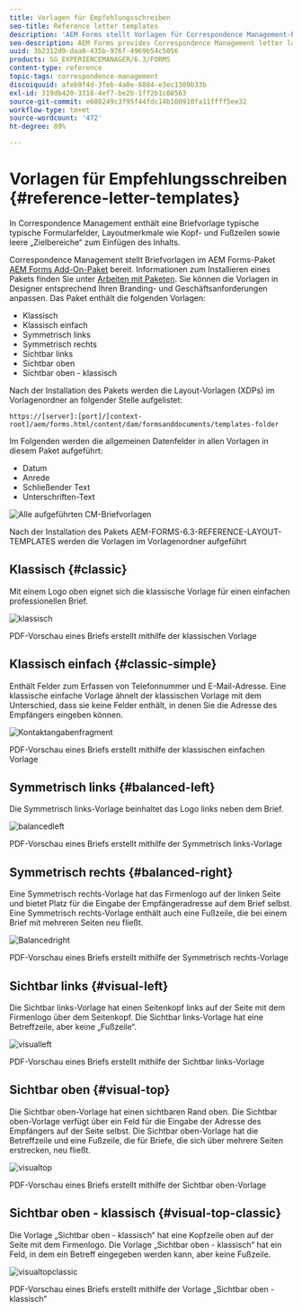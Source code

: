 ```yaml
---
title: Vorlagen für Empfehlungsschreiben
seo-title: Reference letter templates
description: 'AEM Forms stellt Vorlagen für Correspondence Management-Brieflayout, die Sie zum schnellen Erstellen von Briefen verwenden können. '
seo-description: AEM Forms provides Correspondence Management letter layout templates that you can use to create letters quickly.
uuid: 3b2312d9-daa0-435b-976f-4969b54c5056
products: SG_EXPERIENCEMANAGER/6.3/FORMS
content-type: reference
topic-tags: correspondence-management
discoiquuid: afeb9f4d-3feb-4a0e-8884-e3ec1309b33b
exl-id: 319db420-3318-4ef7-be2b-1ff2b1c08563
source-git-commit: e608249c3f95f44fdc14b100910fa11ffff5ee32
workflow-type: tm+mt
source-wordcount: '472'
ht-degree: 89%

---
```


# Vorlagen für Empfehlungsschreiben {#reference-letter-templates}

In Correspondence Management enthält eine Briefvorlage typische typische Formularfelder, Layoutmerkmale wie Kopf- und Fußzeilen sowie leere „Zielbereiche“ zum Einfügen des Inhalts.

Correspondence Management stellt Briefvorlagen im AEM Forms-Paket [AEM Forms Add-On-Paket](https://experienceleague.adobe.com/docs/experience-manager-release-information/aem-release-updates/forms-updates/aem-forms-releases.html) bereit. Informationen zum Installieren eines Pakets finden Sie unter [Arbeiten mit Paketen](/help/sites-administering/package-manager.md). Sie können die Vorlagen in Designer entsprechend Ihren Branding- und Geschäftsanforderungen anpassen. Das Paket enthält die folgenden Vorlagen:

* Klassisch
* Klassisch einfach
* Symmetrisch links
* Symmetrisch rechts
* Sichtbar links
* Sichtbar oben
* Sichtbar oben - klassisch

Nach der Installation des Pakets werden die Layout-Vorlagen (XDPs) im Vorlagenordner an folgender Stelle aufgelistet:

`https://[server]:[port]/[context-root]/aem/forms.html/content/dam/formsanddocuments/templates-folder`

Im Folgenden werden die allgemeinen Datenfelder in allen Vorlagen in diesem Paket aufgeführt:

* Datum
* Anrede
* Schließender Text
* Unterschriften-Text

![Alle aufgeführten CM-Briefvorlagen](assets/templatescorrespondence.png)

Nach der Installation des Pakets AEM-FORMS-6.3-REFERENCE-LAYOUT-TEMPLATES werden die Vorlagen im Vorlagenordner aufgeführt

## Klassisch {#classic}

Mit einem Logo oben eignet sich die klassische Vorlage für einen einfachen professionellen Brief.

![klassisch](assets/classic.png)

PDF-Vorschau eines Briefs erstellt mithilfe der klassischen Vorlage

## Klassisch einfach {#classic-simple}

Enthält Felder zum Erfassen von Telefonnummer und E-Mail-Adresse. Eine klassische einfache Vorlage ähnelt der klassischen Vorlage mit dem Unterschied, dass sie keine Felder enthält, in denen Sie die Adresse des Empfängers eingeben können.

![Kontaktangabenfragment](assets/classicsimple.png)

PDF-Vorschau eines Briefs erstellt mithilfe der klassischen einfachen Vorlage

## Symmetrisch links {#balanced-left}

Die Symmetrisch links-Vorlage beinhaltet das Logo links neben dem Brief.

![balancedleft](assets/balancedleft.png)

PDF-Vorschau eines Briefs erstellt mithilfe der Symmetrisch links-Vorlage

## Symmetrisch rechts {#balanced-right}

Eine Symmetrisch rechts-Vorlage hat das Firmenlogo auf der linken Seite und bietet Platz für die Eingabe der Empfängeradresse auf dem Brief selbst. Eine Symmetrisch rechts-Vorlage enthält auch eine Fußzeile, die bei einem Brief mit mehreren Seiten neu fließt.

![Balancedright](assets/balancedright.png)

PDF-Vorschau eines Briefs erstellt mithilfe der Symmetrisch rechts-Vorlage

## Sichtbar links {#visual-left}

Die Sichtbar links-Vorlage hat einen Seitenkopf links auf der Seite mit dem Firmenlogo über dem Seitenkopf. Die Sichtbar links-Vorlage hat eine Betreffzeile, aber keine „Fußzeile“.

![visualleft](assets/visualleft.png)

PDF-Vorschau eines Briefs erstellt mithilfe der Sichtbar links-Vorlage

## Sichtbar oben {#visual-top}

Die Sichtbar oben-Vorlage hat einen sichtbaren Rand oben. Die Sichtbar oben-Vorlage verfügt über ein Feld für die Eingabe der Adresse des Empfängers auf der Seite selbst. Die Sichtbar oben-Vorlage hat die Betreffzeile und eine Fußzeile, die für Briefe, die sich über mehrere Seiten erstrecken, neu fließt.

![visualtop](assets/visualtop.png)

PDF-Vorschau eines Briefs erstellt mithilfe der Sichtbar oben-Vorlage

## Sichtbar oben - klassisch {#visual-top-classic}

Die Vorlage „Sichtbar oben - klassisch“ hat eine Kopfzeile oben auf der Seite mit dem Firmenlogo. Die Vorlage „Sichtbar oben - klassisch“ hat ein Feld, in dem ein Betreff eingegeben werden kann, aber keine Fußzeile.

![visualtopclassic](assets/visualtopclassic.png)

PDF-Vorschau eines Briefs erstellt mithilfe der Vorlage „Sichtbar oben - klassisch“
